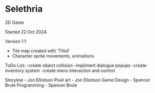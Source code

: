 # Selethria
2D Game

Started 22 Oct 2024. 

Version 1.1 
- Tile map created with 'Tiled'
- Character sprite movements, animations

ToDo List:
-create object collision
-impliment dialogue popups
-create inventory system
-create menu interaction and control

Storyline - Jon Elliotson
Pixel art - Jon Elliotson
Game Design - Spencer Brule
Programming - Spencer Brule
